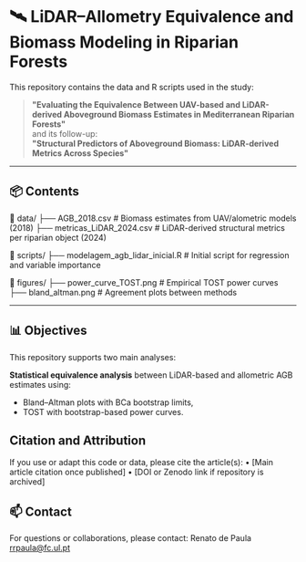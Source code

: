 # 🛰️ LiDAR–Allometry Equivalence and Biomass Modeling in Riparian Forests

This repository contains the data and R scripts used in the study:

> **"Evaluating the Equivalence Between UAV-based and LiDAR-derived Aboveground Biomass Estimates in Mediterranean Riparian Forests"**  
> and its follow-up:  
> **"Structural Predictors of Aboveground Biomass: LiDAR-derived Metrics Across Species"**

---

## 📦 Contents

📁 data/
├── AGB_2018.csv              # Biomass estimates from UAV/alometric models (2018)
├── metricas_LiDAR_2024.csv  # LiDAR-derived structural metrics per riparian object (2024)

📁 scripts/
├── modelagem_agb_lidar_inicial.R    # Initial script for regression and variable importance

📁 figures/
├── power_curve_TOST.png     # Empirical TOST power curves
├── bland_altman.png         # Agreement plots between methods

---

## 📊 Objectives

This repository supports two main analyses:

**Statistical equivalence analysis** between LiDAR-based and allometric AGB estimates using:
   - Bland–Altman plots with BCa bootstrap limits,
   - TOST with bootstrap-based power curves.
   
## Citation and Attribution

If you use or adapt this code or data, please cite the article(s):
	•	[Main article citation once published]
	•	[DOI or Zenodo link if repository is archived]

## 📫 Contact

For questions or collaborations, please contact:
Renato de Paula
rrpaula@fc.ul.pt


